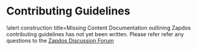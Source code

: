 # Contributing Guidelines

!alert construction title=Missing Content
Documentation outlining Zapdos contributing guidelines has not yet been written.
Please refer refer any questions to the
[Zapdos Discussion Forum](https://github.com/shannon-lab/zapdos/discussions)
